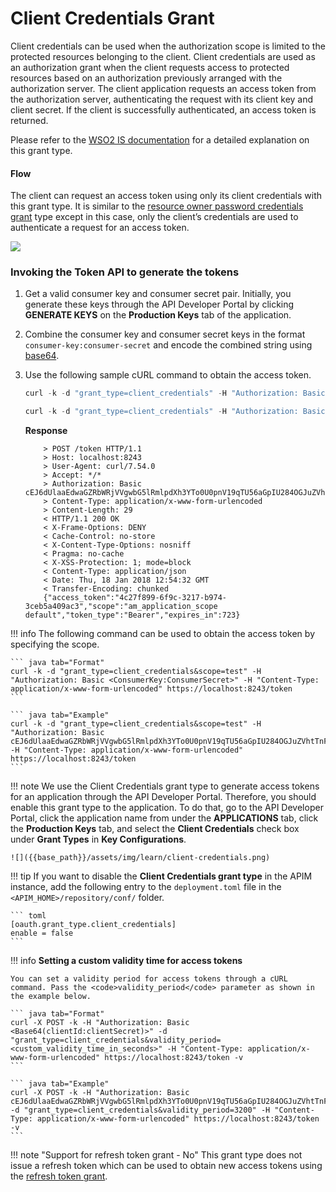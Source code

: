 # Client Credentials Grant

Client credentials can be used when the authorization scope is limited to the protected resources belonging to the client. Client credentials are used as an authorization grant when the client requests access to protected resources based on an authorization previously arranged with the authorization server. The client application requests an access token from the authorization server, authenticating the request with its client key and client secret. If the client is successfully authenticated, an access token is returned.

Please refer to the [WSO2 IS documentation](https://is.docs.wso2.com/en/5.10.0/learn/client-credentials-grant/) for a detailed explanation on this grant type.

#### Flow

The client can request an access token using only its client credentials with this grant type. It is similar to the [resource owner password credentials grant]({{base_path}}/api-security/oauth2/grant-types/password-grant/) type except in this case, only the client’s credentials are used to authenticate a request for an access token.

![]({{base_path}}/assets/img/learn/oauth-client-credentials-diagram.png)


### Invoking the Token API to generate the tokens

1.  Get a valid consumer key and consumer secret pair. Initially, you generate these keys through the API Developer Portal by clicking **GENERATE KEYS** on the **Production Keys** tab of the application.
2.  Combine the consumer key and consumer secret keys in the format `consumer-key:consumer-secret` and encode the combined string using [base64](http://base64encode.org/).
3.  Use the following sample cURL command to obtain the access token.

    ``` java tab="Format"
    curl -k -d "grant_type=client_credentials" -H "Authorization: Basic <Base64-encoded-client_key:client_secret>" -H "Content-Type: application/x-www-form-urlencoded" https://localhost:<https-port>/token -v
    ```

    ``` java tab="Example"
    curl -k -d "grant_type=client_credentials" -H "Authorization: Basic cEJ6dUlaaEdwaGZRbWRjVVgwbG5lRmlpdXh3YTo0U0pnV19qTU56aGpIU284OGJuZVhtTnFNMjRh" -H "Content-Type: application/x-www-form-urlencoded" https://localhost:8243/token -v
    ```

    **Response**
    ```
        > POST /token HTTP/1.1
        > Host: localhost:8243
        > User-Agent: curl/7.54.0
        > Accept: */*
        > Authorization: Basic cEJ6dUlaaEdwaGZRbWRjVVgwbG5lRmlpdXh3YTo0U0pnV19qTU56aGpIU284OGJuZVhtTnFNMjRh
        > Content-Type: application/x-www-form-urlencoded
        > Content-Length: 29
        < HTTP/1.1 200 OK
        < X-Frame-Options: DENY
        < Cache-Control: no-store
        < X-Content-Type-Options: nosniff
        < Pragma: no-cache
        < X-XSS-Protection: 1; mode=block
        < Content-Type: application/json
        < Date: Thu, 18 Jan 2018 12:54:32 GMT
        < Transfer-Encoding: chunked
        {"access_token":"4c27f899-6f9c-3217-b974-3ceb5a409ac3","scope":"am_application_scope default","token_type":"Bearer","expires_in":723}
    ```

!!! info
    The following command can be used to obtain the access token by specifying the scope.

    ``` java tab="Format"
    curl -k -d "grant_type=client_credentials&scope=test" -H "Authorization: Basic <ConsumerKey:ConsumerSecret>" -H "Content-Type: application/x-www-form-urlencoded" https://localhost:8243/token
    ```
    
    ``` java tab="Example"
    curl -k -d "grant_type=client_credentials&scope=test" -H "Authorization: Basic cEJ6dUlaaEdwaGZRbWRjVVgwbG5lRmlpdXh3YTo0U0pnV19qTU56aGpIU284OGJuZVhtTnFNMjRh" -H "Content-Type: application/x-www-form-urlencoded" https://localhost:8243/token
    ```


!!! note
    We use the Client Credentials grant type to generate access tokens for an application through the API Developer Portal. Therefore, you should enable this grant type to the application. To do that, go to the API Developer Portal, click the application name from under the **APPLICATIONS** tab, click the **Production Keys** tab, and select the **Client Credentials** check box under **Grant Types** in **Key Configurations**.

    ![]({{base_path}}/assets/img/learn/client-credentials.png)

!!! tip
    If you want to disable the **Client Credentials grant type** in the APIM instance, add the following entry to the `deployment.toml` file in the `<APIM_HOME>/repository/conf/` folder.

    ``` toml
    [oauth.grant_type.client_credentials]
    enable = false
    ```

!!! info
    **Setting a custom validity time for access tokens**

    You can set a validity period for access tokens through a cURL command. Pass the <code>validity_period</code> parameter as shown in the example below.

    ``` java tab="Format"
    curl -X POST -k -H "Authorization: Basic <Base64(clientId:clientSecret)>" -d "grant_type=client_credentials&validity_period=<custom_validity_time_in_seconds>" -H "Content-Type: application/x-www-form-urlencoded" https://localhost:8243/token -v
    ```
    
    ``` java tab="Example"
    curl -X POST -k -H "Authorization: Basic cEJ6dUlaaEdwaGZRbWRjVVgwbG5lRmlpdXh3YTo0U0pnV19qTU56aGpIU284OGJuZVhtTnFNMjRh" -d "grant_type=client_credentials&validity_period=3200" -H "Content-Type: application/x-www-form-urlencoded" https://localhost:8243/token -v
    ```
    
!!! note "Support for refresh token grant - No"
	This grant type does not issue a refresh token which can be used to obtain new access tokens using the [refresh token grant](http://localhost:8000/learn/api-security/oauth2/grant-types/refresh-token-grant/).


